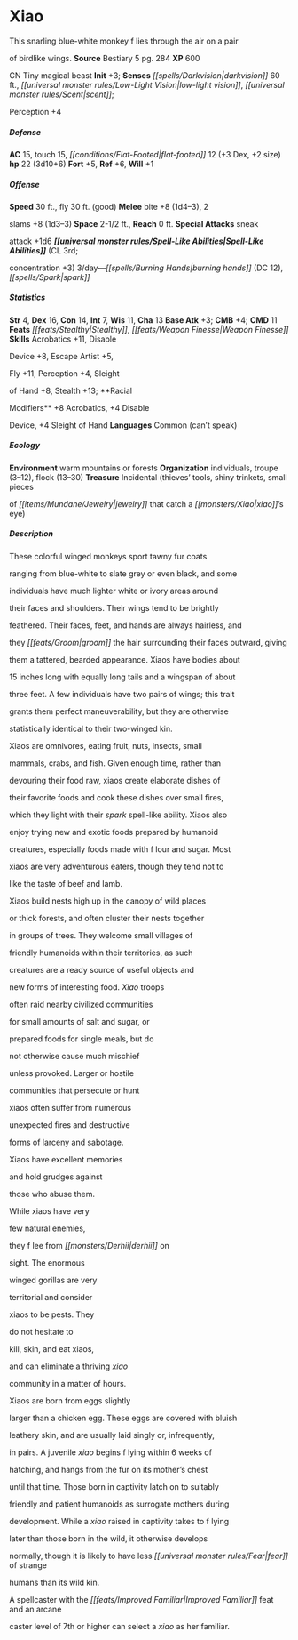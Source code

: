 ﻿---
cssclass: [monsters]

---

# Xiao
This snarling blue-white monkey f lies through the air on a pair

of birdlike wings.
**Source** Bestiary 5 pg. 284
**XP** 600

CN Tiny magical beast
**Init** +3; **Senses** _[[spells/Darkvision|darkvision]]_ 60 ft., _[[universal monster rules/Low-Light Vision|low-light vision]]_, _[[universal monster rules/Scent|scent]]_;

Perception +4

##### Defense

**AC** 15, touch 15, _[[conditions/Flat-Footed|flat-footed]]_ 12 (+3 Dex, +2 size)
**hp** 22 (3d10+6)
**Fort** +5, **Ref** +6, **Will** +1

##### Offense
**Speed** 30 ft., fly 30 ft. (good)
**Melee** bite +8 (1d4–3), 2

slams +8 (1d3–3)
**Space** 2-1/2 ft., **Reach** 0 ft.
**Special Attacks** sneak

attack +1d6
**_[[universal monster rules/Spell-Like Abilities|Spell-Like Abilities]]_** (CL 3rd;

concentration +3)
3/day—_[[spells/Burning Hands|burning hands]]_ (DC 12), _[[spells/Spark|spark]]_

##### Statistics
**Str** 4, **Dex** 16, **Con** 14, **Int** 7, **Wis** 11, **Cha** 13
**Base Atk** +3; **CMB** +4; **CMD** 11
**Feats** _[[feats/Stealthy|Stealthy]]_, _[[feats/Weapon Finesse|Weapon Finesse]]_
**Skills** Acrobatics +11, Disable

Device +8, Escape Artist +5,

Fly +11, Perception +4, Sleight

of Hand +8, Stealth +13; **Racial

Modifiers** +8 Acrobatics, +4 Disable

Device, +4 Sleight of Hand
**Languages** Common (can’t speak)

##### Ecology

**Environment** warm mountains or forests
**Organization** individuals, troupe (3–12), flock (13–30)
**Treasure** Incidental (thieves’ tools, shiny trinkets, small pieces

of _[[items/Mundane/Jewelry|jewelry]]_ that catch a _[[monsters/Xiao|xiao]]_’s eye)

##### Description

These colorful winged monkeys sport tawny fur coats

ranging from blue-white to slate grey or even black, and some

individuals have much lighter white or ivory areas around

their faces and shoulders. Their wings tend to be brightly

feathered. Their faces, feet, and hands are always hairless, and

they _[[feats/Groom|groom]]_ the hair surrounding their faces outward, giving

them a tattered, bearded appearance. Xiaos have bodies about

15 inches long with equally long tails and a wingspan of about

three feet. A few individuals have two pairs of wings; this trait

grants them perfect maneuverability, but they are otherwise

statistically identical to their two-winged kin.

Xiaos are omnivores, eating fruit, nuts, insects, small

mammals, crabs, and fish. Given enough time, rather than

devouring their food raw, xiaos create elaborate dishes of

their favorite foods and cook these dishes over small fires,

which they light with their _spark_ spell-like ability. Xiaos also

enjoy trying new and exotic foods prepared by humanoid

creatures, especially foods made with f lour and sugar. Most

xiaos are very adventurous eaters, though they tend not to

like the taste of beef and lamb.

Xiaos build nests high up in the canopy of wild places

or thick forests, and often cluster their nests together

in groups of trees. They welcome small villages of

friendly humanoids within their territories, as such

creatures are a ready source of useful objects and

new forms of interesting food. _Xiao_ troops

often raid nearby civilized communities

for small amounts of salt and sugar, or

prepared foods for single meals, but do

not otherwise cause much mischief

unless provoked. Larger or hostile

communities that persecute or hunt

xiaos often suffer from numerous

unexpected fires and destructive

forms of larceny and sabotage.

Xiaos have excellent memories

and hold grudges against

those who abuse them.

While xiaos have very

few natural enemies,

they f lee from _[[monsters/Derhii|derhii]]_ on

sight. The enormous

winged gorillas are very

territorial and consider

xiaos to be pests. They

do not hesitate to

kill, skin, and eat xiaos,

and can eliminate a thriving _xiao_

community in a matter of hours.

Xiaos are born from eggs slightly

larger than a chicken egg. These eggs are covered with bluish

leathery skin, and are usually laid singly or, infrequently,

in pairs. A juvenile _xiao_ begins f lying within 6 weeks of

hatching, and hangs from the fur on its mother’s chest

until that time. Those born in captivity latch on to suitably

friendly and patient humanoids as surrogate mothers during

development. While a _xiao_ raised in captivity takes to f lying

later than those born in the wild, it otherwise develops

normally, though it is likely to have less _[[universal monster rules/Fear|fear]]_ of strange

humans than its wild kin.

A spellcaster with the _[[feats/Improved Familiar|Improved Familiar]]_ feat and an arcane

caster level of 7th or higher can select a _xiao_ as her familiar.